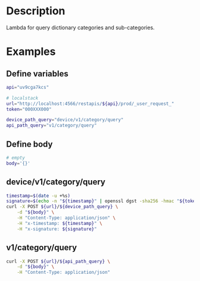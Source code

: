 # Description

Lambda for query dictionary categories and sub-categories.

# Examples
## Define variables

```bash
api="uv9cga7kcs"

# localstack
url="http://localhost:4566/restapis/${api}/prod/_user_request_"
token="000XXX000"

device_path_query="device/v1/category/query"
api_path_query="v1/category/query"
```

## Define body
```bash
# empty
body='{}'
```

## device/v1/category/query
```bash
timestamp=$(date -u +%s)
signature=$(echo -n "${timestamp}" | openssl dgst -sha256 -hmac "${token}" | sed 's/^.* //')
curl -X POST ${url}/${device_path_query} \
    -d "${body}" \
    -H "Content-Type: application/json" \
    -H "x-timestamp: ${timestamp}" \
    -H "x-signature: ${signature}"
```

## v1/category/query
```bash
curl -X POST ${url}/${api_path_query} \
    -d "${body}" \
    -H "Content-Type: application/json"
```